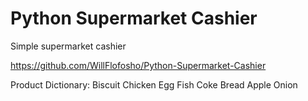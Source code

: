 # Python Supermarket Cashier
 Simple supermarket cashier

https://github.com/WillFlofosho/Python-Supermarket-Cashier

Product Dictionary:
    Biscuit
    Chicken
    Egg
    Fish
    Coke
    Bread
    Apple
    Onion
